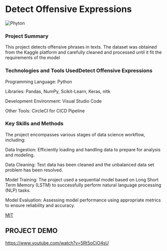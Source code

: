 # Detect Offensive Expressions 

![Phyton](https://i.gifer.com/7LIp.gif)


### Project Summary

This project detects offensive phrases in texts. The dataset was obtained from the Kaggle platform and carefully cleaned and processed until it fit the requirements of the model

### Technologies and Tools UsedDetect Offensive Expressions 
Programming Language: Python

Libraries: Pandas, NumPy, Scikit-Learn, Keras, nltk

Development Environment: Visual Studio Code

Other Tools: CircleCI for CICD Pipeline

### Key Skills and Methods

The project encompasses various stages of data science workflow, including:

Data Ingestion: Efficiently loading and handling data to prepare for analysis and modeling.

Data Cleaning: Text data has been cleaned and the unbalanced data set problem has been resolved.

Model Training: The project used a sequential model based on Long Short Term Memory (LSTM) to successfully perform natural language processing (NLP) tasks.

Model Evaluation: Assessing model performance using appropriate metrics to ensure reliability and accuracy.




[MIT](https://choosealicense.com/licenses/mit/)


## PROJECT DEMO

https://www.youtube.com/watch?v=5Rt5oCjO4sU